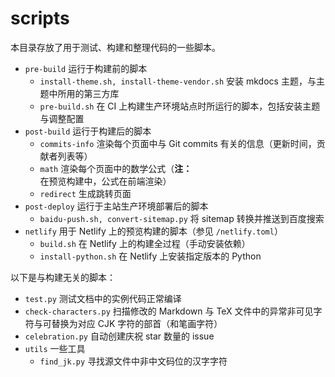# scripts

本目录存放了用于测试、构建和整理代码的一些脚本。

-   `pre-build` 运行于构建前的脚本
    - `install-theme.sh, install-theme-vendor.sh` 安装 mkdocs 主题，与主题中所用的第三方库
    - `pre-build.sh` 在 CI 上构建生产环境站点时所运行的脚本，包括安装主题与调整配置
-   `post-build` 运行于构建后的脚本
    - `commits-info` 渲染每个页面中与 Git commits 有关的信息（更新时间，贡献者列表等）
    - `math` 渲染每个页面中的数学公式（**注：** 在预览构建中，公式在前端渲染）
    - `redirect` 生成跳转页面
-   `post-deploy` 运行于主站生产环境部署后的脚本
    - `baidu-push.sh, convert-sitemap.py` 将 sitemap 转换并推送到百度搜索
-   `netlify` 用于 Netlify 上的预览构建的脚本（参见 `/netlify.toml`）
    - `build.sh` 在 Netlify 上的构建全过程（手动安装依赖）
    - `install-python.sh` 在 Netlify 上安装指定版本的 Python

以下是与构建无关的脚本：

- `test.py` 测试文档中的实例代码正常编译
- `check-characters.py` 扫描修改的 Markdown 与 TeX 文件中的异常非可见字符与可替换为对应 CJK 字符的部首（和笔画字符）
- `celebration.py` 自动创建庆祝 star 数量的 issue
-   `utils` 一些工具
    - `find_jk.py` 寻找源文件中非中文码位的汉字字符
